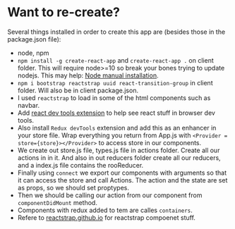# Want to re-create?

Several things installed in order to create this app are (besides those in the package.json file):
- node, npm
- `npm install -g create-react-app` and `create-react-app .` on client folder. This will require node>=10 so break your bones trying to update nodejs. This may help: [Node manual installation](https://github.com/nodesource/distributions/blob/master/README.md#manual-installation).
- `npm i bootstrap reactstrap uuid react-transition-group` in client folder. Will also be in client package.json. 
- I used `reactstrap` to load in some of the html components such as navbar.
- Add [react dev tools extension](https://chrome.google.com/webstore/detail/react-developer-tools/fmkadmapgofadopljbjfkapdkoienihi?hl=en) to help see react stuff in browser dev tools.
- Also install `Redux devTools` extension and add this as an enhancer in your store file. Wrap everything you return from App.js with `<Provider = store={store}></Provider>` to access store in our components.
- We create out store.js file, types.js file in actions folder. Create all our actions in in it. And also in out reducers folder create all our reducers, and a index.js file contains the rooReducer.
- Finally using `connect` we export our components with arguments so that it can access the store and call Actions. The action and the state are set as props, so we should set proptypes.
- Then we should be calling our action from our component from `componentDidMount` method.
- Components with redux added to tem are calles `containers`.
- Refere to [reactstrap.github.io](https://reactstrap.github.io/) for reactstrap compoenet stuff.
